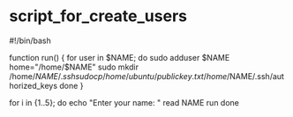 # script_for_create_users

#!/bin/bash

function run() {
for user in $NAME;
do
	sudo adduser $NAME
	home="/home/$NAME"
	sudo mkdir /home/$NAME/.ssh
	sudo cp /home/ubuntu/publickey.txt /home/$NAME/.ssh/authorized_keys
done
}

for i in {1..5};
do
	echo "Enter your name: "
	read NAME
	run
done
